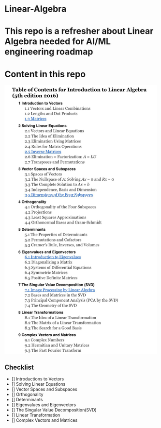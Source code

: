 # Linear-Algebra

# This repo is a refresher about Linear Algebra needed for AI/ML engineering roadmap

# Content in this repo

![alt text](images/content.jpg)

## Checklist

- [] Introductions to Vectors
- [] Solving Linear Equations
- [] Vector Spaces and Subspaces
- [] Orthogonality
- [] Determinants
- [] Eigenvalues and Eigenvectors
- [] The Singular Value Decomposition(SVD)
- [] Linear Transformation
- [] Complex Vectors and Matrices
